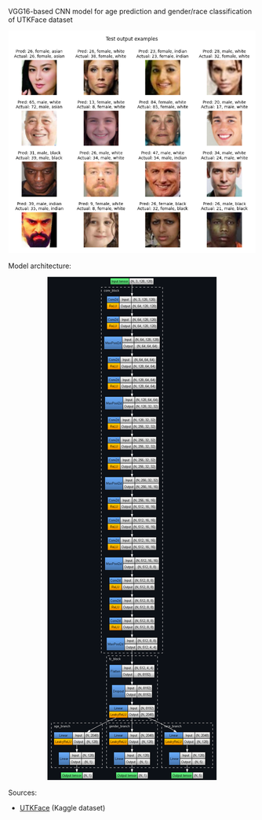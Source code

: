 VGG16-based CNN model for age prediction and gender/race classification of UTKFace dataset

<p align="center">
	<img src="output_examples.png"/>
</p>

Model architecture:

<p align="center">
	<img src="model_architecture.png"/>
</p>

Sources:
- [UTKFace](https://www.kaggle.com/datasets/jangedoo/utkface-new) (Kaggle dataset)
